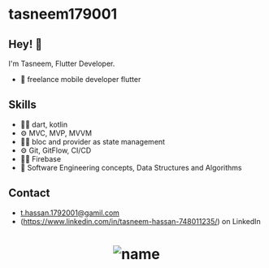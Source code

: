 # tasneem179001
## Hey! 👋
I'm Tasneem, Flutter Developer.

- 🧭 freelance mobile developer flutter 

 

## Skills
-	👨‍💻 dart, kotlin 
-	⚙️ MVC, MVP,  MVVM 
-	👨‍💻 bloc and provider as state management 
-	⚙️ Git, GitFlow, CI/CD
-	👨‍💻 Firebase
-	💽 Software Engineering concepts, Data Structures and Algorithms



## Contact
- [t.hassan.1792001@gamil.com](mailto:link)
- (https://www.linkedin.com/in/tasneem-hassan-748011235/) on LinkedIn



<h1 align="center">
  <img src="https://github-readme-stats.vercel.app/api?username=Tasneem179&show_icons=true&theme=radical" alt="name" />
</h1>
